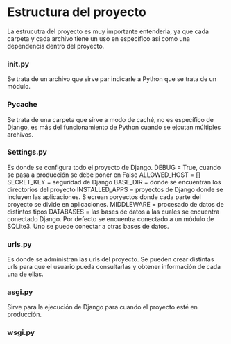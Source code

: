 # Estructura del proyecto

La estrucutra del proyecto es muy importante entenderla, ya que cada carpeta y cada archivo tiene un uso en específico así como una dependencia dentro del proyecto.

### __init__.py

Se trata de un archivo que sirve par indicarle a Python que se trata de un módulo.

### Pycache

Se trata de una carpeta que sirve a modo de caché, no es específico de Django, es más del funcionamiento de Python cuando se ejcutan múltiples archivos. 

### Settings.py

Es donde se configura todo el proyecto de Django. 
DEBUG = True, cuando se pasa a producción se debe poner en False
ALLOWED_HOST = []
SECRET_KEY = seguridad de Django
BASE_DIR = donde se encuentran los directorios del proyecto
INSTALLED_APPS = proyectos de Django donde se incluyen las aplicaciones. S ecrean poryectos donde cada parte del proyecto se divide en aplicaciones. 
MIDDLEWARE = procesado de datos de distintos tipos
DATABASES = las bases de datos a las cuales se encuentra conectado Django. Por defecto se encuentra conectado a un módulo de SQLite3. Uno se puede conectar a otras bases de datos.

### urls.py

Es donde se administran las urls del proyecto. Se pueden crear distintas urls para que el usuario pueda consultarlas y obtener información de cada una de ellas. 

### asgi.py

Sirve para la ejecución de Django para cuando el proyecto esté en producción.

### wsgi.py
